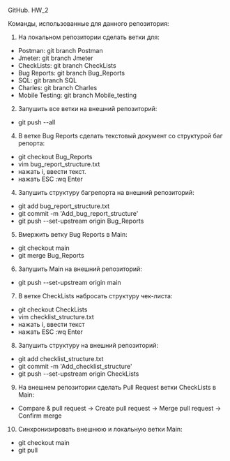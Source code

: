 GitHub. HW_2

Команды, использованные для данного репозитория:

1. На локальном репозитории сделать ветки для:
- Postman: git branch Postman
- Jmeter: git branch Jmeter
- CheckLists: git branch CheckLists
- Bug Reports: git branch Bug_Reports
- SQL: git branch SQL
- Charles: git branch Charles
- Mobile Testing: git branch Mobile_testing

2. Запушить все ветки на внешний репозиторий:
- git push --all

4. В ветке Bug Reports сделать текстовый документ со структурой баг репорта:
- git checkout Bug_Reports
- vim bug_report_structure.txt
- нажать i, ввести текст.
- нажать ESC :wq Enter

4. Запушить структуру багрепорта на внешний репозиторий:
- git add bug_report_structure.txt
- git commit -m 'Add_bug_report_structure'
- git push --set-upstream origin Bug_Reports

5. Вмержить ветку Bug Reports в Main:
- git checkout main
- git merge Bug_Reports

6. Запушить Main на внешний репозиторий:
- git push --set-upstream origin main

7. В ветке CheckLists набросать структуру чек-листа:
- git checkout CheckLists 
- vim checklist_structure.txt
- нажать i, ввести текст
- нажать ESC :wq Enter

8. Запушить структуру на внешний репозиторий:
- git add checklist_structure.txt
- git commit -m 'Add_checklist_structure'
- git push --set-upstream origin CheckLists

9. На внешнем репозитории сделать Pull Request ветки CheckLists в Main:
- Compare & pull request -> Create pull request -> Merge pull request -> Confirm merge

10. Синхронизировать внешнюю и локальную ветки Main:
- git checkout main
- git pull
